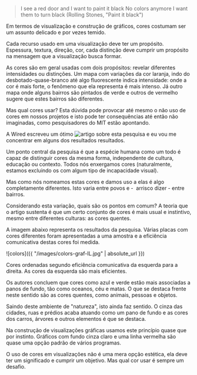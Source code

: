 > I see a red door and I want to paint it black
> No colors anymore I want them to turn black (Rolling Stones, "Paint it black")

Em termos de visualização e construção de gráficos, cores costumam ser um assunto delicado e por vezes temido.

Cada recurso usado em uma visualização deve ter um propósito. Espessura, textura, direção, cor, cada distinção deve cumprir um propósito na mensagem que a visualização busca formar.

As cores são em geral usadas com dois propósitos: revelar diferentes intensidades ou distinções. Um mapa com variações da cor laranja, indo do desbotado-quase-branco até algo fluorescente indica intensidade: onde a cor é mais forte, o fenômeno que ela representa é mais intenso. Já outro mapa onde alguns bairros são pintados de verde e outros de vermelho sugere que estes bairros são diferentes.

Mas qual cores usar? Esta dúvida pode provocar até mesmo o não uso de cores em nossos projetos e isto pode ter consequências até então não imaginadas, como pesquisadores do MIT estão apontando.

A Wired escreveu um ótimo ![artigo](https://www.wired.com/story/what-you-call-a-color-depends-on-how-you-use-it/) sobre esta pesquisa e eu vou me concentrar em alguns dos resultados resultados.

Um ponto central da pesquisa é que a espécie humana como um todo é capaz de distinguir cores da mesma forma, independente de cultura, educação ou contexto. Todos nós enxergamos cores (naturalmente, estamos excluindo os com algum tipo de incapacidade visual).

Mas como nós nomeamos estas cores e damos uso a elas é algo completamente diferentes. Isto varia entre povos e -  arrisco dizer - entre bairros.

Considerando esta variação, quais são os pontos em comum? A teoria que o artigo sustenta é que um certo conjunto de cores é mais usual e instintivo, mesmo entre diferentes culturas: as cores quentes.

A imagem abaixo representa os resultados da pesquisa. Várias placas com cores diferentes foram apresentadas a uma amostra e a eficiência comunicativa destas cores foi medida.

![colors]({{ "/images/colors-graf-IL.jpg" | absolute_url }})

Cores ordenadas segundo eficiência comunicativa da esquerda para a direita. As cores da esquerda são mais eficientes.

Os autores concluem que cores como azul e verde estão mais associadas a panos de fundo, tão como oceanos, céu e matas. O que se destaca frente neste sentido são as cores quentes, como animais, pessoas e objetos.

Saindo deste ambiente de "natureza", isto ainda faz sentido. O cinza das cidades, ruas e prédios acaba atuando como um pano de fundo e as cores dos carros, árvores e outros elementos é que se destaca.

Na construção de visualizações gráficas usamos este princípio quase que por instinto. Gráficos com fundo cinza claro e uma linha vermelha são quase uma opção padrão de vários programas.

O uso de cores em visualizações não é uma mera opção estética, ela deve ter um significado e cumprir um objetivo. Mas qual cor usar é sempre um desafio.
